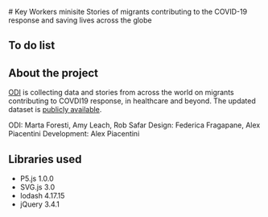 # Key Workers minisite
Stories of migrants contributing to the COVID-19 response and saving lives across the globe

## To do list


## About the project

[ODI](https/odi.org) is collecting data and stories from across the world on migrants contributing to COVDI19 response, in healthcare and beyond. The updated dataset is [publicly available](https://docs.google.com/spreadsheets/d/1yrhvW80BzVU7-3bsTY7l8PDSYB9Q4XztHHLQ8Oy69NY/edit?ts=5e9572e8#gid=0).

ODI: Marta Foresti, Amy Leach, Rob Safar
Design: Federica Fragapane, Alex Piacentini
Development: Alex Piacentini


## Libraries used

- P5.js 1.0.0
- SVG.js 3.0
- lodash 4.17.15
- jQuery 3.4.1